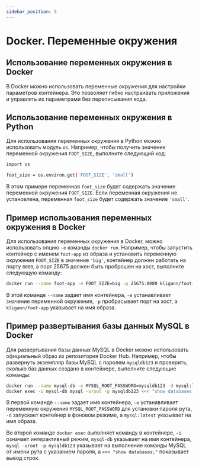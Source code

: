```yaml
---
sidebar_position: 9
---
```


# Docker. Переменные окружения

## Использование переменных окружения в Docker

В Docker можно использовать переменные окружения для настройки параметров контейнера. Это позволяет гибко настраивать приложения и управлять их параметрами без переписывания кода.

## Использование переменных окружения в Python

Для использования переменных окружения в Python можно использовать модуль `os`. Например, чтобы получить значение переменной окружения `FOOT_SIZE`, выполните следующий код:

```bash
import os

foot_size = os.environ.get('FOOT_SIZE', 'small')
```

В этом примере переменная `foot_size` будет содержать значение переменной окружения `FOOT_SIZE`. Если переменная окружения не установлена, переменная `foot_size` будет содержать значение `'small'`.

## Пример использования переменных окружения в Docker

Для использования переменных окружения в Docker, можно использовать опцию `-e` команды `docker run`. Например, чтобы запустить контейнер с именем `foot-app` из образа и установить переменную окружения `FOOT_SIZE` в значение `'big'`, контейнер должен работать на порту `8080`, а порт 25675 должен быть проброшен на хост, выполните следующую команду:

```bash
docker run --name foot-app -e FOOT_SIZE=big -p 25675:8080 kligann/foot-app
```

В этой команде `--name` задает имя контейнера, `-e` устанавливает значение переменной окружения, `-p` пробрасывает порт на хост, а `kligann/foot-app` указывает на имя образа.

## Пример развертывания базы данных MySQL в Docker

Для развертывания базы данных MySQL в Docker можно использовать официальный образ из репозитория Docker Hub. Например, чтобы развернуть экземпляр базы MySQL с паролем `mysqldb123` и проверить, сколько баз данных создано в контейнере, выполните следующие команды:

```bash
docker run --name mysql-db -e MYSQL_ROOT_PASSWORD=mysqldb123 -d mysql:latest
docker exec -i mysql-db mysql -uroot -p mysqldb123 <<< "show databases;"
```

В первой команде `--name` задает имя контейнера, `-e` устанавливает переменную окружения `MYSQL_ROOT_PASSWORD` для установки пароля рута, `-d` запускает контейнер в фоновом режиме, а `mysql:latest` указывает на имя образа.

Во второй команде `docker exec` выполняет команду в контейнере, `-i` означает интерактивный режим, `mysql-db` указывает на имя контейнера, `mysql -uroot -p mysqldb123` указывает на выполнение команды MySQL от имени рута с указанием пароля, а `<<< "show databases;"` показывает вывод строк.